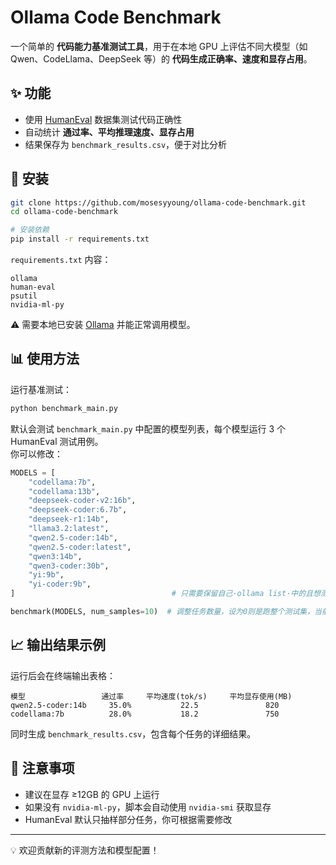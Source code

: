 # Ollama Code Benchmark

一个简单的 **代码能力基准测试工具**，用于在本地 GPU 上评估不同大模型（如 Qwen、CodeLlama、DeepSeek 等）的 **代码生成正确率、速度和显存占用**。

## ✨ 功能
- 使用 [HumanEval](https://github.com/openai/human-eval) 数据集测试代码正确性  
- 自动统计 **通过率、平均推理速度、显存占用**  
- 结果保存为 `benchmark_results.csv`，便于对比分析  

## 🚀 安装
```bash
git clone https://github.com/mosesyyoung/ollama-code-benchmark.git
cd ollama-code-benchmark

# 安装依赖
pip install -r requirements.txt
```

`requirements.txt` 内容：
```
ollama
human-eval
psutil
nvidia-ml-py
```

⚠️ 需要本地已安装 [Ollama](https://ollama.ai) 并能正常调用模型。

## 📊 使用方法
运行基准测试：
```bash
python benchmark_main.py
```

默认会测试 `benchmark_main.py` 中配置的模型列表，每个模型运行 3 个 HumanEval 测试用例。  
你可以修改：
```python
MODELS = [
    "codellama:7b",
    "codellama:13b",
    "deepseek-coder-v2:16b",
    "deepseek-coder:6.7b",
    "deepseek-r1:14b",
    "llama3.2:latest",
    "qwen2.5-coder:14b",
    "qwen2.5-coder:latest",
    "qwen3:14b",
    "qwen3-coder:30b",
    "yi:9b",
    "yi-coder:9b",
]                                   # 只需要保留自己·ollama list·中的且想测试的模型
```
```python
benchmark(MODELS, num_samples=10)  # 调整任务数量，设为0则是跑整个测试集，当前是163个测试测试用例
```

## 📈 输出结果示例
运行后会在终端输出表格：

```
模型                 通过率     平均速度(tok/s)     平均显存使用(MB)
qwen2.5-coder:14b     35.0%           22.5               820
codellama:7b          28.0%           18.2               750
```

同时生成 `benchmark_results.csv`，包含每个任务的详细结果。

## 📌 注意事项
- 建议在显存 ≥12GB 的 GPU 上运行  
- 如果没有 `nvidia-ml-py`，脚本会自动使用 `nvidia-smi` 获取显存  
- HumanEval 默认只抽样部分任务，你可根据需要修改  

---

💡 欢迎贡献新的评测方法和模型配置！

